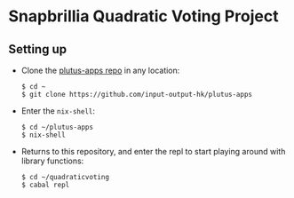 # Snapbrillia Quadratic Voting Project

## Setting up

- Clone the [plutus-apps repo](https://github.com/input-output-hk/plutus-apps)
  in any location:
  ```
  $ cd ~
  $ git clone https://github.com/input-output-hk/plutus-apps
  ```
- Enter the `nix-shell`:
  ```
  $ cd ~/plutus-apps
  $ nix-shell
  ```
- Returns to this repository, and enter the repl to start playing around
  with library functions:
  ```
  $ cd ~/quadraticvoting
  $ cabal repl
  ```
